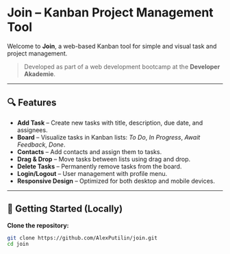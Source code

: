 # Join – Kanban Project Management Tool

Welcome to **Join**, a web-based Kanban tool for simple and visual task and project management.

> Developed as part of a web development bootcamp at the **Developer Akademie**.

---

## 🔍 Features

- **Add Task** – Create new tasks with title, description, due date, and assignees.
- **Board** – Visualize tasks in Kanban lists: *To Do*, *In Progress*, *Await Feedback*, *Done*.
- **Contacts** – Add contacts and assign them to tasks.
- **Drag & Drop** – Move tasks between lists using drag and drop.
- **Delete Tasks** – Permanently remove tasks from the board.
- **Login/Logout** – User management with profile menu.
- **Responsive Design** – Optimized for both desktop and mobile devices.

---

## 🚀 Getting Started (Locally)

**Clone the repository:**

```bash
git clone https://github.com/AlexPutilin/join.git
cd join